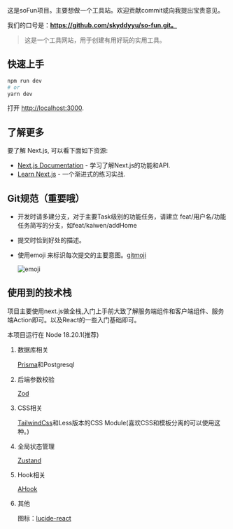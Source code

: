 这是soFun项目。主要想做一个工具站。欢迎贡献commit或向我提出宝贵意见。

我们的口号是：**https://github.com/skyddyyu/so-fun.git。**

> 这是一个工具网站，用于创建有用好玩的实用工具。

## 快速上手

```bash
npm run dev
# or
yarn dev
```

打开 [http://localhost:3000](http://localhost:3000).

## 了解更多

要了解 Next.js, 可以看下面如下资源:

- [Next.js Documentation](https://nextjs.org/docs) - 学习了解Next.js的功能和API.
- [Learn Next.js](https://nextjs.org/learn) - 一个渐进式的练习实战.

## Git规范（重要哦）

- 开发时请多建分支，对于主要Task级别的功能任务，请建立 feat/用户名/功能任务简写的分支，如feat/kaiwen/addHome

- 提交时恰到好处的描述。

- 使用emoji 来标识每次提交的主要意图。[gitmoji](https://gitmoji.js.org/)

  ![emoji](C:\Users\skydd\OneDrive\Pictures\项目\soFun\gitmoji.png)

## 使用到的技术栈

项目主要使用next.js做全栈,入门上手前大致了解服务端组件和客户端组件、服务端Action即可。以及React的一些入门基础即可。

本项目运行在 Node 18.20.1(推荐)
1. 数据库相关

   [Prisma](https://www.prisma.io/docs)和Postgresql

2. 后端参数校验

   [Zod](https://zod.dev/?id=basic-usage)

3. CSS相关

   [TailwindCss](https://tailwindcss.com)和Less版本的CSS Module(喜欢CSS和模板分离的可以使用这种。)

4. 全局状态管理

   [Zustand](https://docs.pmnd.rs/zustand/getting-started/introduction)

5. Hook相关

   [AHook](https://ahooks.js.org/zh-CN/hooks/use-request/index)

6. 其他

   图标：[lucide-react](https://lucide.dev/)

   

   

   




